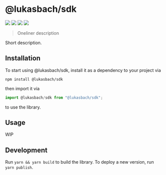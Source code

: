 # @lukasbach/sdk

![](https://badgen.net/npm/v/@lukasbach/sdk)
![](https://badgen.net/npm/types/@lukasbach/sdk)
[![](https://badgen.net/bundlephobia/dependency-count/package-name)](https://bundlephobia.com/package/@lukasbach/sdk)
[![](https://badgen.net/bundlephobia/minzip/package-name)](https://bundlephobia.com/package/@lukasbach/sdk)

> Oneliner description

Short description.

## Installation

To start using @lukasbach/sdk, install it as a dependency to your project via

```
npm install @lukasbach/sdk
```

then import it via

```typescript
import @lukasbach/sdk from "@lukasbach/sdk";
```

to use the library.

## Usage

WIP

## Development

Run ``yarn && yarn build`` to build the library. To deploy a new version, run `yarn publish`.
